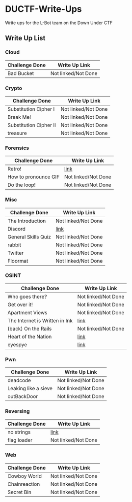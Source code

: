# DUCTF-Write-Ups
Write ups for the L-Bot team on the Down Under CTF

## Write Up List

### Cloud
Challenge Done | Write Up Link
--- | ---
Bad Bucket | Not linked/Not Done

### Crypto
Challenge Done | Write Up Link
--- | ---
Substitution Cipher I | Not linked/Not Done
Break Me! | Not linked/Not Done
Substitution Cipher II | Not linked/Not Done
treasure | Not linked/Not Done

### Forensics
Challenge Done | Write Up Link
--- | ---
Retro! | [link](Forensics/Retro/solution.md)
How to pronounce GIF | Not linked/Not Done
Do the loop! | Not linked/Not Done

### Misc
Challenge Done | Write Up Link
--- | ---
The Introduction | Not linked/Not Done
Discord | [link](Misc/Discord/solution.md)
General Skills Quiz | Not linked/Not Done
rabbit | Not linked/Not Done
Twitter | Not linked/Not Done
Floormat | Not linked/Not Done

### OSINT
Challenge Done | Write Up Link
--- | ---
Who goes there? | Not linked/Not Done
Get over it! | Not linked/Not Done
Apartment Views | Not linked/Not Done
The Internet is Written in Ink| [link](OSINT/The%20Internet%20is%20Written%20in%20Ink/solution.md)
(back) On the Rails | Not linked/Not Done
Heart of the Nation | [link](OSINT/Heart%20of%20the%20Nation/solution.md)
eyespye | [link](OSINT/eyespye/solution.md)

### Pwn
Challenge Done | Write Up Link
--- | ---
deadcode | Not linked/Not Done
Leaking like a sieve | Not linked/Not Done
outBackDoor | Not linked/Not Done

### Reversing
Challenge Done | Write Up Link
--- | ---
no strings | [link](Reversing/no%20strings/solution.md)
flag loader | Not linked/Not Done

### Web
Challenge Done | Write Up Link
--- | ---
Cowboy World | Not linked/Not Done
Chainreaction | Not linked/Not Done
Secret Bin | Not linked/Not Done
